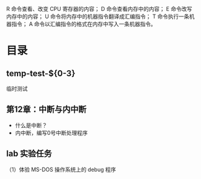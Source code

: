 R 命令查看、改变 CPU 寄存器的内容；
D 命令查看内存中的内容；
E 命令改写内存中的内容；
U 命令将内存中的机器指令翻译成汇编指令；
T 命令执行一条机器指令；
A 命令以汇编指令的格式在内存中写入一条机器指令。

# 目录

## temp-test-${0-3}
  临时测试

## 第12章：中断与内中断
  - 什么是中断？
  - 内中断，编写0号中断处理程序



## lab 实验任务
（1）体验 MS-DOS 操作系统上的 debug 程序